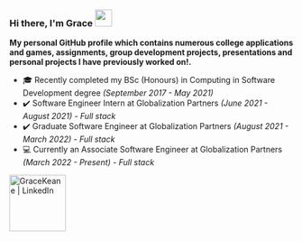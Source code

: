 ### Hi there, I'm Grace <img src="https://raw.githubusercontent.com/MartinHeinz/MartinHeinz/master/wave.gif" width="30px">

<b>My personal GitHub profile which contains numerous college applications and games, assignments, group development projects, presentations and personal projects I have  previously worked on!.</b>

- 🎓 Recently completed my BSc (Honours) in Computing in Software Development degree <i>(September 2017 - May 2021)</i>
- ✔️ Software Engineer Intern at Globalization Partners <i>(June 2021 - August 2021) -  Full stack </i>
- ✔️ Graduate Software Engineer at Globalization Partners <i>(August 2021 - March 2022) - Full stack </i>
- 💻 Currently an Associate Software Engineer at Globalization Partners <i>(March 2022 - Present) - Full stack </i>

[<img align="left" alt="GraceKeane | LinkedIn" width="100px" src="https://cdn4.iconfinder.com/data/icons/flat-brand-logo-2/512/linkedin-256.png" />][LinkedIn]

[LinkedIn]: https://www.linkedin.com/in/grace-keane-softwaredevelopment/

